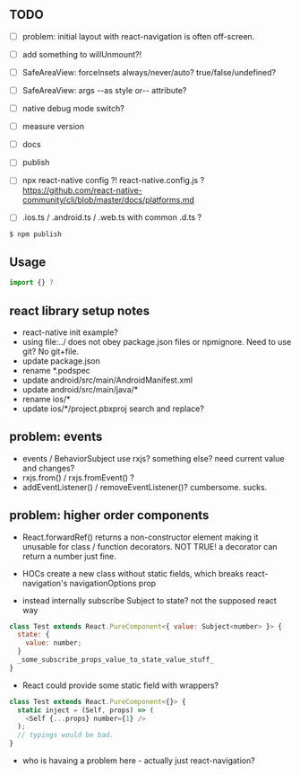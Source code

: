 ## TODO

- [ ] problem: initial layout with react-navigation is often off-screen.

- [ ] add something to willUnmount?!

- [ ] SafeAreaView: forceInsets always/never/auto? true/false/undefined?
- [ ] SafeAreaView: args --as style or-- attribute?

- [ ] native debug mode switch?

- [ ] measure version

- [ ] docs
- [ ] publish

- [ ] npx react-native config ?! react-native.config.js ? https://github.com/react-native-community/cli/blob/master/docs/platforms.md
- [ ] .ios.ts / .android.ts / .web.ts  with common .d.ts ?

```
$ npm publish
```

## Usage

```js
import {} ?
```

## react library setup notes

- react-native init example?
- using file:../ does not obey package.json files or npmignore. Need to use git? No git+file.
- update package.json
- rename *.podspec
- update android/src/main/AndroidManifest.xml
- update android/src/main/java/*
- rename ios/*
- update ios/*/project.pbxproj search and replace?

## problem: events

- events / BehaviorSubject use rxjs? something else? need current value and changes?
- rxjs.from() / rxjs.fromEvent() ?
- addEventListener() / removeEventListener()? cumbersome. sucks.

## problem: higher order components

- React.forwardRef() returns a non-constructor element making it unusable for
  class / function decorators. NOT TRUE! a decorator can return a number just
  fine.

- HOCs create a new class without static fields, which breaks react-navigation's
  navigationOptions prop

- instead internally subscribe Subject to state? not the supposed react way

```js
class Test extends React.PureComponent<{ value: Subject<number> }> {
  state: {
    value: number;
  }
  _some_subscribe_props_value_to_state_value_stuff_
}
```

- React could provide some static field with wrappers?
```js
class Test extends React.PureComponent<{}> {
  static inject = (Self, props) => (
    <Self {...props} number={1} />
  );
  // typings would be bad.
}
```

- who is havaing a problem here - actually just react-navigation?
